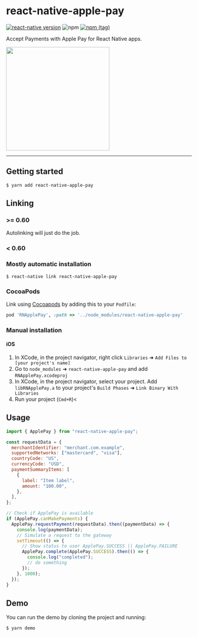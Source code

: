 # react-native-apple-pay

[![react-native version](https://img.shields.io/badge/react--native-0.41-0ba7d3.svg?style=flat-square)](https://github.com/facebook/react-native/releases/tag/v0.41.0)
![npm](https://img.shields.io/npm/dw/react-native-apple-pay.svg?style=flat-square)
[![npm (tag)](https://img.shields.io/npm/v/react-native-apple-pay/latest.svg?style=flat-square)](https://github.com/busfor/react-native-apple-pay/tree/master)

Accept Payments with Apple Pay for React Native apps.

<div>
<img width="280px" src="simulator.gif" />
</div>

---

## Getting started

`$ yarn add react-native-apple-pay`

## Linking

### >= 0.60

Autolinking will just do the job.

### < 0.60

### Mostly automatic installation

`$ react-native link react-native-apple-pay`

### CocoaPods

Link using [Cocoapods](https://cocoapods.org) by adding this to your `Podfile`:

```ruby
pod 'RNApplePay', :path => '../node_modules/react-native-apple-pay'
```

### Manual installation

#### iOS

1. In XCode, in the project navigator, right click `Libraries` ➜ `Add Files to [your project's name]`
2. Go to `node_modules` ➜ `react-native-apple-pay` and add `RNApplePay.xcodeproj`
3. In XCode, in the project navigator, select your project. Add `libRNApplePay.a` to your project's `Build Phases` ➜ `Link Binary With Libraries`
4. Run your project (`Cmd+R`)<

## Usage

```javascript
import { ApplePay } from "react-native-apple-pay";

const requestData = {
  merchantIdentifier: "merchant.com.example",
  supportedNetworks: ["mastercard", "visa"],
  countryCode: "US",
  currencyCode: "USD",
  paymentSummaryItems: [
    {
      label: "Item label",
      amount: "100.00",
    },
  ],
};

// Check if ApplePay is available
if (ApplePay.canMakePayments) {
  ApplePay.requestPayment(requestData).then((paymentData) => {
    console.log(paymentData);
    // Simulate a request to the gateway
    setTimeout(() => {
      // Show status to user ApplePay.SUCCESS || ApplePay.FAILURE
      ApplePay.complete(ApplePay.SUCCESS).then(() => {
        console.log("completed");
        // do something
      });
    }, 1000);
  });
}
```

## Demo

You can run the demo by cloning the project and running:

`$ yarn demo`
